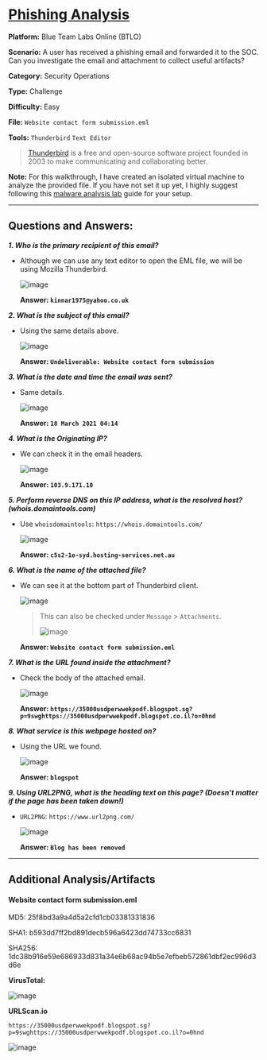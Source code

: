 # <a href="https://blueteamlabs.online/home/challenge/phishing-analysis-f92ef500ce">Phishing Analysis</a>

**Platform:** Blue Team Labs Online (BTLO)

**Scenario:** A user has received a phishing email and forwarded it to the SOC. Can you investigate the email and attachment to collect useful artifacts?

**Category:** Security Operations

**Type:** Challenge

**Difficulty:** Easy

**File:** `Website contact form submission.eml`

**Tools:** `Thunderbird` `Text Editor`

> [Thunderbird](https://www.thunderbird.net/en-US/) is a free and open-source software project founded in 2003 to make communicating and collaborating better. 

**Note:** For this walkthrough, I have created an isolated virtual machine to analyze the provided file. If you have not set it up yet, I highly suggest following this [malware analysis lab](https://github.com/mmhgwyjs/malware-analysis-lab/blob/main/README.md) guide for your setup. 

---

## **Questions and Answers:**

***1. Who is the primary recipient of this email?***

- Although we can use any text editor to open the EML file, we will be using Mozilla Thunderbird.

  ![image](https://github.com/mmhgwyjs/btlo/assets/159692853/c4541edf-4008-4142-887c-3ea5e3cf69a1)

  **Answer: `kinnar1975@yahoo.co.uk`**

***2. What is the subject of this email?***

- Using the same details above.

  ![image](https://github.com/mmhgwyjs/btlo/assets/159692853/a8f4f83e-85f6-43aa-8d8e-2d6220773c04)

  **Answer: `Undeliverable: Website contact form submission`**

***3. What is the date and time the email was sent?***

- Same details.

  ![image](https://github.com/mmhgwyjs/btlo/assets/159692853/f6d789b6-6843-4d7e-97c2-f59d5d6394e3)

  **Answer: `18 March 2021 04:14`**

***4. What is the Originating IP?***

- We can check it in the email headers.

  ![image](https://github.com/mmhgwyjs/btlo/assets/159692853/3d8cb136-21df-4c16-b6ba-b5f07d3d4c33)

  **Answer: `103.9.171.10`**

***5. Perform reverse DNS on this IP address, what is the resolved host? (whois.domaintools.com)***

- Use `whoisdomaintools`: `https://whois.domaintools.com/`

  ![image](https://github.com/mmhgwyjs/btlo/assets/159692853/a00824f1-b89b-41ae-9e25-f1993a369f6f)

  **Answer: `c5s2-1e-syd.hosting-services.net.au`**

***6. What is the name of the attached file?***

- We can see it at the bottom part of Thunderbird client.

  ![image](https://github.com/mmhgwyjs/btlo/assets/159692853/a20d50d9-361f-45cd-a4ff-3156999a9084)

  > This can also be checked under `Message` > `Attachments`.
  >
  > ![image](https://github.com/mmhgwyjs/btlo/assets/159692853/2f34dd95-4cb4-434d-8ca4-669a7c113a44)

  
  **Answer: `Website contact form submission.eml`**

***7. What is the URL found inside the attachment?***

- Check the body of the attached email.

  ![image](https://github.com/mmhgwyjs/btlo/assets/159692853/97d8863c-4d1d-4082-9dc6-b9049039401d)

  **Answer: `https://35000usdperwwekpodf.blogspot.sg?p=9swghttps://35000usdperwwekpodf.blogspot.co.il?o=0hnd`**

***8. What service is this webpage hosted on?***

- Using the URL we found.

  ![image](https://github.com/mmhgwyjs/btlo/assets/159692853/393d74a3-4482-46b6-a91e-a3736a135e4c)

  **Answer: `blogspot`**

***9. Using URL2PNG, what is the heading text on this page? (Doesn't matter if the page has been taken down!)***

- `URL2PNG`: `https://www.url2png.com/`

  ![image](https://github.com/mmhgwyjs/btlo/assets/159692853/0671e90f-134b-4ef3-b77a-e89245c52052)

  **Answer: `Blog has been removed`**

---

## **Additional Analysis/Artifacts**

#### Website contact form submission.eml
MD5: 25f8bd3a9a4d5a2cfd1cb03381331836 

SHA1: b593dd7ff2bd891decb596a6423dd74733cc6831 

SHA256: 1dc38b916e59e686933d831a34e6b68ac94b5e7efbeb572861dbf2ec996d3d6e

**VirusTotal:** 

![image](https://github.com/mmhgwyjs/btlo/assets/159692853/de63e75b-e05b-4d99-99b7-aa701f037fae)

**URLScan.io**

`https://35000usdperwwekpodf.blogspot.sg?p=9swghttps://35000usdperwwekpodf.blogspot.co.il?o=0hnd`

![image](https://github.com/mmhgwyjs/btlo/assets/159692853/6b4207ff-4bca-452e-93c8-552d6bb56e72)

